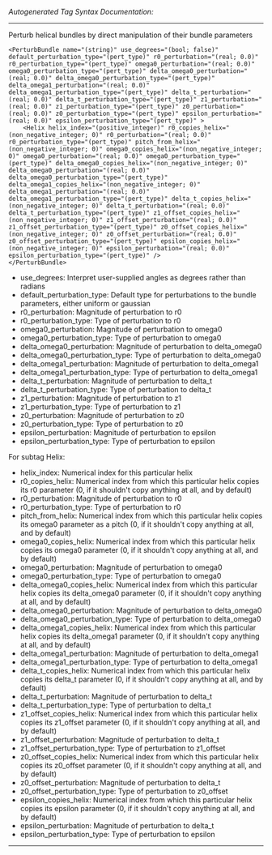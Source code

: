 _Autogenerated Tag Syntax Documentation:_

---
Perturb helical bundles by direct manipulation of their bundle parameters

```
<PerturbBundle name="(string)" use_degrees="(bool; false)" default_perturbation_type="(pert_type)" r0_perturbation="(real; 0.0)" r0_perturbation_type="(pert_type)" omega0_perturbation="(real; 0.0)" omega0_perturbation_type="(pert_type)" delta_omega0_perturbation="(real; 0.0)" delta_omega0_perturbation_type="(pert_type)" delta_omega1_perturbation="(real; 0.0)" delta_omega1_perturbation_type="(pert_type)" delta_t_perturbation="(real; 0.0)" delta_t_perturbation_type="(pert_type)" z1_perturbation="(real; 0.0)" z1_perturbation_type="(pert_type)" z0_perturbation="(real; 0.0)" z0_perturbation_type="(pert_type)" epsilon_perturbation="(real; 0.0)" epsilon_perturbation_type="(pert_type)" >
    <Helix helix_index="(positive_integer)" r0_copies_helix="(non_negative_integer; 0)" r0_perturbation="(real; 0.0)" r0_perturbation_type="(pert_type)" pitch_from_helix="(non_negative_integer; 0)" omega0_copies_helix="(non_negative_integer; 0)" omega0_perturbation="(real; 0.0)" omega0_perturbation_type="(pert_type)" delta_omega0_copies_helix="(non_negative_integer; 0)" delta_omega0_perturbation="(real; 0.0)" delta_omega0_perturbation_type="(pert_type)" delta_omega1_copies_helix="(non_negative_integer; 0)" delta_omega1_perturbation="(real; 0.0)" delta_omega1_perturbation_type="(pert_type)" delta_t_copies_helix="(non_negative_integer; 0)" delta_t_perturbation="(real; 0.0)" delta_t_perturbation_type="(pert_type)" z1_offset_copies_helix="(non_negative_integer; 0)" z1_offset_perturbation="(real; 0.0)" z1_offset_perturbation_type="(pert_type)" z0_offset_copies_helix="(non_negative_integer; 0)" z0_offset_perturbation="(real; 0.0)" z0_offset_perturbation_type="(pert_type)" epsilon_copies_helix="(non_negative_integer; 0)" epsilon_perturbation="(real; 0.0)" epsilon_perturbation_type="(pert_type)" />
</PerturbBundle>
```

-   use_degrees: Interpret user-supplied angles as degrees rather than radians
-   default_perturbation_type: Default type for perturbations to the bundle parameters, either uniform or gaussian
-   r0_perturbation: Magnitude of perturbation to r0
-   r0_perturbation_type: Type of perturbation to r0
-   omega0_perturbation: Magnitude of perturbation to omega0
-   omega0_perturbation_type: Type of perturbation to omega0
-   delta_omega0_perturbation: Magnitude of perturbation to delta_omega0
-   delta_omega0_perturbation_type: Type of perturbation to delta_omega0
-   delta_omega1_perturbation: Magnitude of perturbation to delta_omega1
-   delta_omega1_perturbation_type: Type of perturbation to delta_omega1
-   delta_t_perturbation: Magnitude of perturbation to delta_t
-   delta_t_perturbation_type: Type of perturbation to delta_t
-   z1_perturbation: Magnitude of perturbation to z1
-   z1_perturbation_type: Type of perturbation to z1
-   z0_perturbation: Magnitude of perturbation to z0
-   z0_perturbation_type: Type of perturbation to z0
-   epsilon_perturbation: Magnitude of perturbation to epsilon
-   epsilon_perturbation_type: Type of perturbation to epsilon


For subtag Helix: 

-   helix_index: Numerical index for this particular helix
-   r0_copies_helix: Numerical index from which this particular helix copies its r0 parameter (0, if it shouldn't copy anything at all, and by default)
-   r0_perturbation: Magnitude of perturbation to r0
-   r0_perturbation_type: Type of perturbation to r0
-   pitch_from_helix: Numerical index from which this particular helix copies its omega0 parameter as a pitch (0, if it shouldn't copy anything at all, and by default)
-   omega0_copies_helix: Numerical index from which this particular helix copies its omega0 parameter (0, if it shouldn't copy anything at all, and by default)
-   omega0_perturbation: Magnitude of perturbation to omega0
-   omega0_perturbation_type: Type of perturbation to omega0
-   delta_omega0_copies_helix: Numerical index from which this particular helix copies its delta_omega0 parameter (0, if it shouldn't copy anything at all, and by default)
-   delta_omega0_perturbation: Magnitude of perturbation to delta_omega0
-   delta_omega0_perturbation_type: Type of perturbation to delta_omega0
-   delta_omega1_copies_helix: Numerical index from which this particular helix copies its delta_omega1 parameter (0, if it shouldn't copy anything at all, and by default)
-   delta_omega1_perturbation: Magnitude of perturbation to delta_omega1
-   delta_omega1_perturbation_type: Type of perturbation to delta_omega1
-   delta_t_copies_helix: Numerical index from which this particular helix copies its delta_t parameter (0, if it shouldn't copy anything at all, and by default)
-   delta_t_perturbation: Magnitude of perturbation to delta_t
-   delta_t_perturbation_type: Type of perturbation to delta_t
-   z1_offset_copies_helix: Numerical index from which this particular helix copies its z1_offset parameter (0, if it shouldn't copy anything at all, and by default)
-   z1_offset_perturbation: Magnitude of perturbation to delta_t
-   z1_offset_perturbation_type: Type of perturbation to z1_offset
-   z0_offset_copies_helix: Numerical index from which this particular helix copies its z0_offset parameter (0, if it shouldn't copy anything at all, and by default)
-   z0_offset_perturbation: Magnitude of perturbation to delta_t
-   z0_offset_perturbation_type: Type of perturbation to z0_offset
-   epsilon_copies_helix: Numerical index from which this particular helix copies its epsilon parameter (0, if it shouldn't copy anything at all, and by default)
-   epsilon_perturbation: Magnitude of perturbation to delta_t
-   epsilon_perturbation_type: Type of perturbation to epsilon

---
